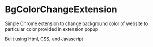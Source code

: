 # BgColorChangeExtension

Simple Chrome extension to change background color of website to particular color provided in extension popup

Built using Html, CSS, and Javascript
